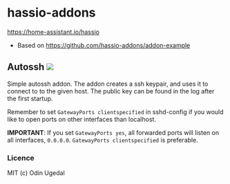 # hassio-addons

https://home-assistant.io/hassio

- Based on https://github.com/hassio-addons/addon-example

## Autossh [![](https://images.microbadger.com/badges/version/odinuge/hassio-addon-autossh-armhf.svg)](https://microbadger.com/images/odinuge/hassio-addon-autossh-armhf "Get your own version badge on microbadger.com")

Simple autossh addon. The addon creates a ssh keypair, and uses it
to connect to to the given host. The public key can be found in the
log after the first startup.

Remember to set `GatewayPorts clientspecified` in sshd-config if you
would like to open ports on other interfaces than localhost.

**IMPORTANT**: If you set `GatewayPorts yes`, all forwarded ports will
listen on all interfaces, `0.0.0.0`. `GatewayPorts clientspecified`
is preferable.

### Licence

MIT (c) Odin Ugedal
